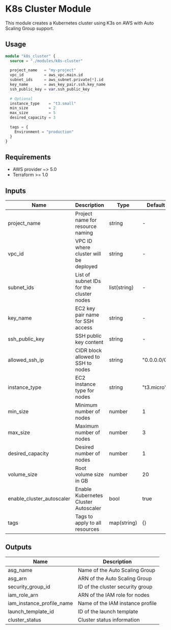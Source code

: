 # K8s Cluster Module

This module creates a Kubernetes cluster using K3s on AWS with Auto Scaling Group support.

## Usage

```terraform
module "k8s_cluster" {
  source = "./modules/k8s-cluster"
  
  project_name   = "my-project"
  vpc_id         = aws_vpc.main.id
  subnet_ids     = aws_subnet.private[*].id
  key_name       = aws_key_pair.ssh.key_name
  ssh_public_key = var.ssh_public_key
  
  # Optional
  instance_type    = "t3.small"
  min_size         = 2
  max_size         = 5
  desired_capacity = 3
  
  tags = {
    Environment = "production"
  }
}
```

## Requirements

- AWS provider ~> 5.0
- Terraform >= 1.0

## Inputs

| Name | Description | Type | Default | Required |
|------|-------------|------|---------|----------|
| project_name | Project name for resource naming | string | - | yes |
| vpc_id | VPC ID where cluster will be deployed | string | - | yes |
| subnet_ids | List of subnet IDs for the cluster nodes | list(string) | - | yes |
| key_name | EC2 key pair name for SSH access | string | - | yes |
| ssh_public_key | SSH public key content | string | - | yes |
| allowed_ssh_ip | CIDR block allowed to SSH to nodes | string | "0.0.0.0/0" | no |
| instance_type | EC2 instance type for nodes | string | "t3.micro" | no |
| min_size | Minimum number of nodes | number | 1 | no |
| max_size | Maximum number of nodes | number | 3 | no |
| desired_capacity | Desired number of nodes | number | 1 | no |
| volume_size | Root volume size in GB | number | 20 | no |
| enable_cluster_autoscaler | Enable Kubernetes Cluster Autoscaler | bool | true | no |
| tags | Tags to apply to all resources | map(string) | {} | no |

## Outputs

| Name | Description |
|------|-------------|
| asg_name | Name of the Auto Scaling Group |
| asg_arn | ARN of the Auto Scaling Group |
| security_group_id | ID of the cluster security group |
| iam_role_arn | ARN of the IAM role for nodes |
| iam_instance_profile_name | Name of the IAM instance profile |
| launch_template_id | ID of the launch template |
| cluster_status | Cluster status information |